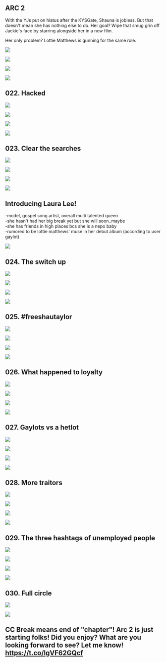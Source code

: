 ## ARC 2

With the YJs put on hiatus after the KYSGate, Shauna is jobless. But that doesn't mean she has nothing else to do. Her goal? Wipe that smug grin off Jackie's face by starring alongside her in a new film. 

Her only problem? Lottie Matthews is gunning for the same role. 

![](https://pbs.twimg.com/media/F9xRupuacAAcyfq.jpg) 

![](https://pbs.twimg.com/media/F9xRu2nbIAE24ph.jpg) 

![](https://pbs.twimg.com/media/F9xRvFJbgAAlDj8.jpg) 

![](https://pbs.twimg.com/media/F9xRvQDbcAA_3Wf.jpg)


## 022. Hacked 

![](https://pbs.twimg.com/media/F9y9qJuaoAAA20P.jpg) 

![](https://pbs.twimg.com/media/F9y9qYAbQAE5XaU.jpg) 

![](https://pbs.twimg.com/media/F9y9qkibEAA0JN7.jpg) 

![](https://pbs.twimg.com/media/F9y9q0qaIAAgR5G.jpg)


## 023. Clear the searches 

![](https://pbs.twimg.com/media/F9zXzlUWcAARJxG.jpg) 

![](https://pbs.twimg.com/media/F9zX0DfWoAAnP3c.jpg) 

![](https://pbs.twimg.com/media/F9zX0mMWEAAHgR4.jpg) 

![](https://pbs.twimg.com/media/F9zX1K5W4AA1meU.jpg)


## Introducing Laura Lee! 

-model, gospel song artist, overall multi talented queen<br/>
-she hasn't had her big break yet but she will soon..maybe<br/>
-she has friends in high places bcs she is a nepo baby<br/>
-rumored to be lottie matthews' muse in her debut album (according to user gaylot)<br/> 

![](https://pbs.twimg.com/media/F901JuebYAA76zE.jpg)


## 024. The switch up 

![](https://pbs.twimg.com/media/F9179c8bAAAeOk2.jpg) 

![](https://pbs.twimg.com/media/F9179tia0AAqhmC.jpg) 

![](https://pbs.twimg.com/media/F9179-XbgAAlEr0.jpg) 

![](https://pbs.twimg.com/media/F917-MBaEAAcbIx.jpg)


## 025. #freeshautaylor 

![](https://pbs.twimg.com/media/F92JIX0agAAR19m.jpg) 

![](https://pbs.twimg.com/media/F92JIlRbsAAWP8l.jpg) 

![](https://pbs.twimg.com/media/F92JI1xaAAESHT3.jpg) 

![](https://pbs.twimg.com/media/F92JJA4akAAPXLC.jpg)


## 026. What happened to loyalty 

![](https://pbs.twimg.com/media/F92Ycmob0AAxOfI.jpg) 

![](https://pbs.twimg.com/media/F92Yc5YbEAAdV8i.jpg) 

![](https://pbs.twimg.com/media/F92YdJKaEAAlBul.jpg) 

![](https://pbs.twimg.com/media/F92YdVLacAAngYl.jpg)


## 027. Gaylots vs a hetlot 

![](https://pbs.twimg.com/media/F93sToLawAAGdHf.jpg) 

![](https://pbs.twimg.com/media/F93sT3EawAIRY-r.jpg) 

![](https://pbs.twimg.com/media/F93sUC_awAA2T_9.jpg) 

![](https://pbs.twimg.com/media/F93sUPKawAEwAEI.jpg)


## 028. More traitors 

![](https://pbs.twimg.com/media/F9385usbsAANQJ8.jpg) 

![](https://pbs.twimg.com/media/F9385-PaEAAjDqP.jpg) 

![](https://pbs.twimg.com/media/F9386KpagAAWBoU.jpg) 

![](https://pbs.twimg.com/media/F9386YPbkAAKI2z.jpg)


## 029. The three hashtags of unemployed people 

![](https://pbs.twimg.com/media/F94MbwObIAAfDA9.jpg) 

![](https://pbs.twimg.com/media/F94Mb8sbIAAruNm.jpg) 

![](https://pbs.twimg.com/media/F94McHbboAAUbwA.jpg) 

![](https://pbs.twimg.com/media/F94McTKawAAbtOD.jpg)


## 030. Full circle 

![](https://pbs.twimg.com/media/F94RbT4bUAAk1FK.jpg) 

![](https://pbs.twimg.com/media/F94Rbgza0AAGyda.jpg)


## CC Break means end of "chapter"! Arc 2 is just starting folks! Did you enjoy? What are you looking forward to see? Let me know! https://t.co/IgVF62GQcf
